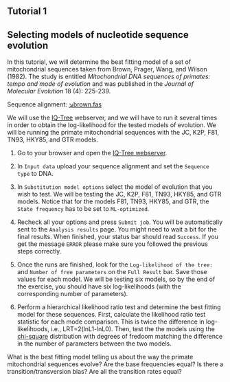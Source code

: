 ## Tutorial 1
## Selecting models of nucleotide sequence evolution

In this tutorial, we will determine the best fitting model of a set of mitochondrial sequences taken from Brown, Prager, Wang, and Wilson (1982). The study is entitled *Mitochondrial DNA sequences of primates: tempo and mode of evolution* and was published in the *Journal of Molecular Evolution* 18 (4): 225-239. 

Sequence alignment: [&#8600;brown.fas](/assets/lectures/brown.fas)

We will use the [IQ-Tree](http://iqtree.cibiv.univie.ac.at/) webserver, and we will have to run it several times in order to obtain the log-likelihood for the tested models of evolution. We will be running the primate mitochondrial sequences with the JC, K2P, F81, TN93, HKY85, and GTR models. 

1. Go to your browser and open the [IQ-Tree webserver](http://iqtree.cibiv.univie.ac.at/).

2. In `Input data` upload your sequence alignment and set the `Sequence type` to DNA.

3. In `Substitution model options` select the model of evolution that you wish to test. We will be testing the JC, K2P, F81, TN93, HKY85, and GTR models. Notice that for the models F81, TN93, HKY85, and GTR, the `State frequency` has to be set to `ML-optimized`.

4. Recheck all your options and press `Submit job`. You will be automatically sent to the `Analysis results` page. You might need to wait a bit for the final results. When finished, your status bar should read `Success`. If you get the message `ERROR` please make sure you followed the previous steps correctly.

5. Once the runs are finished, look for the `Log-likelihood of the tree:` and `Number of free parameters` on the `Full Result` bar. Save those values for each model. We will be testing six models, so by the end of the exercise, you should have six log-likelihoods (with the corresponding number of parameters).

6. Perform a hierarchical likelihood ratio test and determine the best fitting model for these sequences. First, calculate the likelihood ratio test statistic for each mode comparison. This is twice the difference in log-likelihoods, i.e., LRT=2(lnL1-lnL0). Then, test the the models using the [chi-square](https://people.smp.uq.edu.au/YoniNazarathy/stat_models_B_course_spring_07/distributions/chisqtab.pdf) distribution with degrees of fredoom matching the difference in the number of parameters between the two models. 

What is the best fitting model telling us about the way the primate mitochondrial sequences evolve? Are the base frequencies equal? Is there a transition/transversion bias? Are all the transition rates equal?